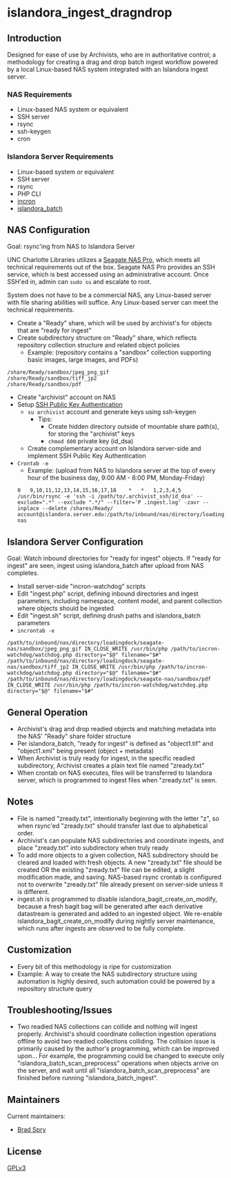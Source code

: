 # islandora_ingest_dragndrop

## Introduction

Designed for ease of use by Archivists, who are in authoritative control; a methodology for creating a drag and drop batch ingest workflow powered by a local Linux-based NAS system integrated with an Islandora ingest server. 



### NAS Requirements

* Linux-based NAS system or equivalent
* SSH server
* rsync
* ssh-keygen
* cron


### Islandora Server Requirements

* Linux-based system or equivalent
* SSH server
* rsync
* PHP CLI
* [incron](https://packages.debian.org/search?keywords=incron)
* [islandora_batch](https://github.com/Islandora/islandora_batch)



## NAS Configuration

Goal: rsync'ing from NAS to Islandora Server

UNC Charlotte Libraries utilizes a [Seagate NAS Pro](http://www.seagate.com/products/network-attached-storage/business-storage/seagate-nas-pro/), which meets all technical requirements out of the box.   Seagate NAS Pro provides an SSH service, which is best accessed using an administrative account.  Once SSH'ed in, admin can `sudo su` and escalate to root.

System does not have to be a commercial NAS, any Linux-based server with file sharing abilities will suffice.  Any Linux-based server can meet the technical requirements.

* Create a "Ready" share, which will be used by archivist's for objects that are "ready for ingest"
* Create subdirectory structure on "Ready" share, which reflects repository collection structure and related object policies
	* Example: (repository contains a "sandbox" collection supporting basic images, large images, and PDFs)
```
/share/Ready/sandbox/jpeg_png_gif
/share/Ready/sandbox/tiff_jp2
/share/Ready/sandbox/pdf
```

* Create "archivist" account on NAS
* Setup [SSH Public Key Authentication](https://www.google.com/search?q=SSH+Public+Key+Authentication)
	* `su archivist` account and generate keys using ssh-keygen
		* Tips:
			* Create hidden directory outside of mountable share path(s), for storing the "archivist" keys
			* `chmod 600` private key (id_dsa)
	* Create complementary account on Islandora server-side and implement SSH Public Key Authentication
* `Crontab -e`
	* Example: (upload from NAS to Islandora server at the top of every hour of the business day, 9:00 AM - 6:00 PM, Monday-Friday)
	```
    0	9,10,11,12,13,14,15,16,17,18	*	*	1,2,3,4,5	/usr/bin/rsync -e 'ssh -i /path/to/.archivist_ssh/id_dsa' --exclude=".*" --exclude ".*/" --filter='P .ingest.log' -zavr --inplace --delete /shares/Ready/ account@islandora.server.edu:/path/to/inbound/nas/directory/loadingdock/seagate-nas
    ```
	
## Islandora Server Configuration

Goal: Watch inbound directories for "ready for ingest" objects.  If "ready for ingest" are seen, ingest using islandora_batch after upload from NAS completes.

* Install server-side "incron-watchdog" scripts
* Edit "ingest.php" script, defining inbound directories and ingest parameters, including namespace, content model, and parent collection where objects should be ingested
* Edit "ingest.sh" script, defining drush paths and islandora_batch parameters
* `incrontab -e`
```
/path/to/inbound/nas/directory/loadingdock/seagate-nas/sandbox/jpeg_png_gif IN_CLOSE_WRITE /usr/bin/php /path/to/incron-watchdog/watchdog.php directory="$@" filename="$#"
/path/to/inbound/nas/directory/loadingdock/seagate-nas/sandbox/tiff_jp2 IN_CLOSE_WRITE /usr/bin/php /path/to/incron-watchdog/watchdog.php directory="$@" filename="$#"
/path/to/inbound/nas/directory/loadingdock/seagate-nas/sandbox/pdf IN_CLOSE_WRITE /usr/bin/php /path/to/incron-watchdog/watchdog.php directory="$@" filename="$#"
```



## General Operation

* Archivist's drag and drop readied objects and matching metadata into the NAS' "Ready" share folder structure   
* Per islandora_batch, "ready for ingest" is defined as "object1.tif" and "object1.xml" being present (object + metadata)
* When Archivist is truly ready for ingest, in the specific readied subdirectory, Archivist creates a plain text file named "zready.txt"
* When crontab on NAS executes, files will be transferred to Islandora server, which is programmed to ingest files when "zready.txt" is seen.


## Notes
* File is named "zready.txt", intentionally beginning with the letter "z", so when rsync'ed "zready.txt" should transfer last due to alphabetical order.
* Archivist's can populate NAS subdirectories and coordinate ingests, and place "zready.txt" into subdirectory when truly ready
* To add more objects to a given collection, NAS subdirectory should be cleared and loaded with fresh objects.  A new "zready.txt" file should be created OR the existing "zready.txt" file can be edited, a slight modification made, and saving.  NAS-based rsync crontab is configured not to overwrite "zready.txt" file already present on server-side unless it is different.
* ingest.sh is programmed to disable islandora_bagit_create_on_modify, because a fresh bagit bag will be generated after each derivative datastream is generated and added to an ingested object.   We re-enable islandora_bagit_create_on_modify during nightly server maintenance, which runs after ingests are observed to be fully complete.


## Customization

* Every bit of this methodology is ripe for customization
* Example: A way to create the NAS subdirectory structure using automation is highly desired, such automation could be powered by a repository structure query

## Troubleshooting/Issues

* Two readied NAS collections can collide and nothing will ingest properly.   Archivist's should coordinate collection ingestion operations offline to avoid two readied collections colliding.   The collision issue is primarily caused by the author's programming, which can be improved upon...  For example, the programming could be changed to execute only "islandora_batch_scan_preprocess" operations when objects arrive on the server, and wait until all "islandora_batch_scan_preprocess" are finished before running "islandora_batch_ingest".


## Maintainers

Current maintainers:

* [Brad Spry](https://github.com/bradspry)


## License

[GPLv3](http://www.gnu.org/licenses/gpl-3.0.txt)

